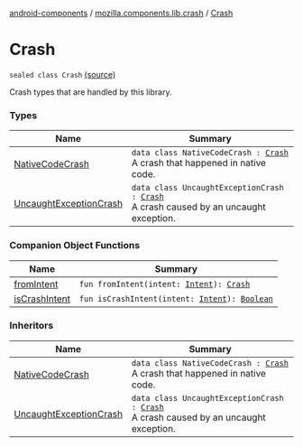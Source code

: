 [android-components](../../index.md) / [mozilla.components.lib.crash](../index.md) / [Crash](./index.md)

# Crash

`sealed class Crash` [(source)](https://github.com/mozilla-mobile/android-components/blob/master/components/lib/crash/src/main/java/mozilla/components/lib/crash/Crash.kt#L26)

Crash types that are handled by this library.

### Types

| Name | Summary |
|---|---|
| [NativeCodeCrash](-native-code-crash/index.md) | `data class NativeCodeCrash : `[`Crash`](./index.md)<br>A crash that happened in native code. |
| [UncaughtExceptionCrash](-uncaught-exception-crash/index.md) | `data class UncaughtExceptionCrash : `[`Crash`](./index.md)<br>A crash caused by an uncaught exception. |

### Companion Object Functions

| Name | Summary |
|---|---|
| [fromIntent](from-intent.md) | `fun fromIntent(intent: `[`Intent`](https://developer.android.com/reference/android/content/Intent.html)`): `[`Crash`](./index.md) |
| [isCrashIntent](is-crash-intent.md) | `fun isCrashIntent(intent: `[`Intent`](https://developer.android.com/reference/android/content/Intent.html)`): `[`Boolean`](https://kotlinlang.org/api/latest/jvm/stdlib/kotlin/-boolean/index.html) |

### Inheritors

| Name | Summary |
|---|---|
| [NativeCodeCrash](-native-code-crash/index.md) | `data class NativeCodeCrash : `[`Crash`](./index.md)<br>A crash that happened in native code. |
| [UncaughtExceptionCrash](-uncaught-exception-crash/index.md) | `data class UncaughtExceptionCrash : `[`Crash`](./index.md)<br>A crash caused by an uncaught exception. |

